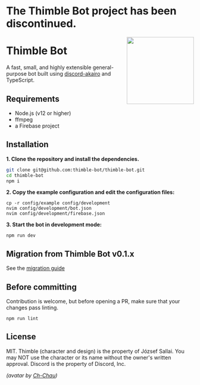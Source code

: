 # The Thimble Bot project has been discontinued.

<img src="assets/avatar.png" align="right" width="180px"> <h1>Thimble Bot</h1>

A fast, small, and highly extensible general-purpose bot built using
[discord-akairo](https://github.com/discord-akairo/discord-akairo) and
TypeScript.

## Requirements

- Node.js (v12 or higher)
- ffmpeg
- a Firebase project

## Installation

**1. Clone the repository and install the dependencies.**

```sh
git clone git@github.com:thimble-bot/thimble-bot.git
cd thimble-bot
npm i
```

**2. Copy the example configuration and edit the configuration files:**

```
cp -r config/example config/development
nvim config/development/bot.json
nvim config/development/firebase.json
```

**3. Start the bot in development mode:**

```
npm run dev
```

## Migration from Thimble Bot v0.1.x

See the [migration guide](https://github.com/thimble-bot/thimble-bot/blob/master/docs/migration-guide.md)

## Before committing

Contribution is welcome, but before opening a PR, make sure that your changes
pass linting.

```
npm run lint
```

## License

MIT. Thimble (character and design) is the property of József Sallai. You may
NOT use the character or its name without the owner's written approval. Discord
is the property of Discord, Inc.

*(avatar by [Ch-Chau](https://www.deviantart.com/ch-chau/))*
